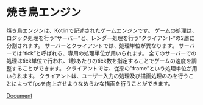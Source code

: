 # 焼き鳥エンジン
焼き鳥エンジンは、Kotlinで記述されたゲームエンジンです。
ゲームの処理は、ロジック処理を行う”サーバー”と、レンダー処理を行う”クライアント”の2層に分割されます。 
サーバーとクライアントでは、処理単位が異なります。 
サーバーでは”tick”と呼ばれる、専用の処理単位が用いられます。 
全てのサーバーでの処理はtick単位で行われ、1秒あたりのtick数を指定することでゲームの速度を調整することができます。 
クライアントでは、従来の”frame”という処理単位が用いられます。 
クライアントは、ユーザー入力の処理及び描画処理のみを行うことによってfpsを向上させよりなめらかな描画を行うことができます。

[Document](https://toliner.github.io/YakitoriEngine/-yakitori-engine/)
